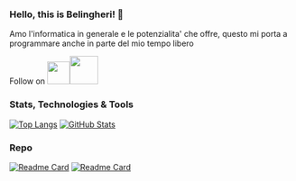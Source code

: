 ### Hello, this is Belingheri! 👋

Amo l'informatica in generale e le potenzialita' che offre, questo mi porta a programmare anche in parte del mio tempo libero

Follow on [<img src="https://avatars.githubusercontent.com/u/357098?s=200&v=4" width="40" height="40">](https://www.linkedin.com/in/riccardo-belingheri/)[<img src="https://media-exp1.licdn.com/dms/image/C4D03AQHcJzLkdTtKNA/profile-displayphoto-shrink_800_800/0/1617824974173?e=1657756800&v=beta&t=-AXNZmVh6d_QRJVlN-ZwcOS2QoWR6LKp6fNXqqAIg-I" width="50" height="50">](https://www.linkedin.com/in/riccardo-belingheri/)

### Stats, Technologies & Tools


[![Top Langs](https://github-readme-stats.vercel.app/api/top-langs/?username=belingheri&theme=blue-green)](https://github.com/belingheri)
[![GitHub Stats](https://github-readme-stats.vercel.app/api?username=belingheri&line_height=31.5&theme=blue-green&show_icons=true&count_private=true&include_all_commits=true)](https://github.com/belingheri)

### Repo

[![Readme Card](https://github-readme-stats.vercel.app/api/pin/?username=belingheri&repo=chooser&show_owner=true&title_color=fff&icon_color=f9f9f9&text_color=9f9f9f&bg_color=151515)](https://github.com/belingheri/chooser)
[![Readme Card](https://github-readme-stats.vercel.app/api/pin/?username=belingheri&repo=splitter&show_owner=true&title_color=fff&icon_color=f9f9f9&text_color=9f9f9f&bg_color=151515)](https://github.com/belingheri/splitter)

